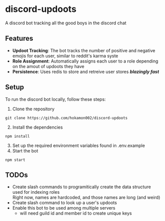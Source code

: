 # discord-updoots
A discord bot tracking all the good boys in the discord chat

## Features
* **Updoot Tracking**: The bot tracks the number of positive and negative emojis for each user, similar to reddit's karma syste
* **Role Assignment**: Automatically assigns each user to a role depending on the amout of updoots they have
* **Persistence**: Uses redis to store and retreive user stores **_blazingly fast_**

## Setup
To run the discord bot locally, follow these steps:
1. Clone the repository

```
git clone https://github.com/hokamon002/discord-updoots
```

2. Install the dependencies

```
npm install
```

3. Set up the required environment variables found in .env.example
4. Start the bot

```
npm start
```

## TODOs
* Create slash commands to programitically create the data structure used for indexing roles  
  Right now, names are hardcoded, and those names are long (and weird)
* Create slash command to look up a user's updoots
* Enable this bot to be used among multiple servers
  * will need guild id and member id to create unique keys

